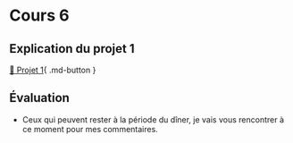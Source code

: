# Cours 6

<style>.md-footer{display:none;}</style>
## Explication du projet 1
  [📁 Projet 1](projet01.md){ .md-button }   <br>

## Évaluation
  * Ceux qui peuvent rester à la période du dîner, je vais vous rencontrer à ce moment pour mes commentaires.
